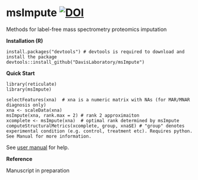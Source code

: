 # msImpute [![DOI](https://zenodo.org/badge/239129382.svg)](https://zenodo.org/badge/latestdoi/239129382)

Methods for label-free mass spectrometry proteomics imputation

**Installation (R)**

```
install.packages("devtools") # devtools is required to download and install the package
devtools::install_github("DavisLaboratory/msImpute")

```

**Quick Start**

```
library(reticulate)
library(msImpute)

selectFeatures(xna)  # xna is a numeric matrix with NAs (for MAR/MNAR diagnosis only)
xna <- scaleData(xna) 
msImpute(xna, rank.max = 2) # rank 2 approximaiton
xcomplete <- msImpute(xna)  # optimal rank determined by msImpute
computeStructuralMetrics(xcomplete, group, xna$E) # "group" denotes experimental condition (e.g. control, treatment etc). Requires python. See Manual for more information.

```

See [user manual](https://github.com/DavisLaboratory/msImpute/blob/master/msImpute_1.2.0.pdf) for help. 


**Reference**

Manuscript in preparation

